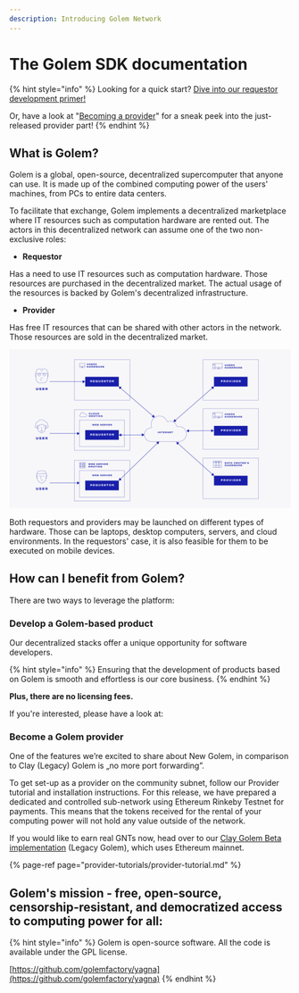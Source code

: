 ```yaml
---
description: Introducing Golem Network
---
```


# The Golem SDK documentation

{% hint style="info" %}
Looking for a quick start? [Dive into our requestor development primer!](requestor-tutorials/flash-tutorial-of-requestor-development.md)

Or, have a look at "[Becoming a provider](provider-tutorials/provider-tutorial.md)" for a sneak peek into the just-released provider part!
{% endhint %}

## What is Golem?

Golem is a global, open-source, decentralized supercomputer that anyone can use. It is made up of the combined computing power of the users' machines, from PCs to entire data centers.

To facilitate that exchange, Golem implements a decentralized marketplace where IT resources such as computation hardware are rented out. The actors in this decentralized network can assume one of the two non-exclusive roles:

* **Requestor**

Has a need to use IT resources such as computation hardware. Those resources are purchased in the decentralized market. The actual usage of the resources is backed by Golem's decentralized infrastructure.

* **Provider** 

Has free IT resources that can be shared with other actors in the network. Those resources are sold in the decentralized market.

![](.gitbook/assets/tnm-docs-infographics-01.jpg)

Both requestors and providers may be launched on different types of hardware. Those can be laptops, desktop computers, servers, and cloud environments. In the requestors' case, it is also feasible for them to be executed on mobile devices.

## How can I benefit from Golem?

There are two ways to leverage the platform:

### **Develop a Golem-based product**

Our decentralized stacks offer a unique opportunity for software developers.

{% hint style="info" %}
Ensuring that the development of products based on Golem is smooth and effortless is our core business.
{% endhint %}

**Plus, there are no licensing fees.**

If you're interested, please have a look at:

### **Become a Golem provider**

One of the features we’re excited to share about New Golem, in comparison to Clay \(Legacy\) Golem is „no more port forwarding”.

To get set-up as a provider on the community subnet, follow our Provider tutorial and installation instructions. For this release, we have prepared a dedicated and controlled sub-network using Ethereum Rinkeby Testnet for payments. This means that the tokens received for the rental of your computing power will not hold any value outside of the network.

If you would like to earn real GNTs now, head over to our [Clay Golem Beta implementation](https://golem.network/products/clay-beta/) \(Legacy Golem\), which uses Ethereum mainnet.

{% page-ref page="provider-tutorials/provider-tutorial.md" %}

## Golem's mission - free, open-source, censorship-resistant, and democratized access to computing power for all:

{% hint style="info" %}
Golem is open-source software. All the code is available under the GPL license.

[https://github.com/golemfactory/yagna](https://github.com/golemfactory/yagna)
{% endhint %}

